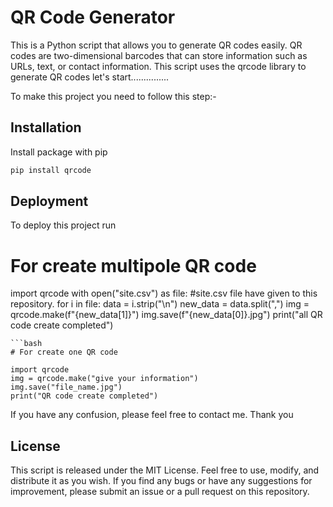 
# QR Code Generator

This is a Python script that allows you to generate QR codes easily. QR codes are two-dimensional barcodes that can store information such as URLs, text, or contact information. This script uses the qrcode library to generate QR codes
let's start...............

To make this project you need to follow this step:-










## Installation

Install package with pip

```bash
pip install qrcode

```
    
## Deployment

To deploy this project run



# For create multipole QR code 

import qrcode
with open("site.csv") as file: #site.csv file have given to this repository.
    for i in file:
        data = i.strip("\n")
        new_data = data.split(",")
        img = qrcode.make(f"{new_data[1]}")
        img.save(f"{new_data[0]}.jpg")
print("all QR code create completed")
```
```bash
# For create one QR code

import qrcode
img = qrcode.make("give your information")
img.save("file_name.jpg")
print("QR code create completed")
```





If you have any confusion, please feel free to contact me. Thank you


## License
This script is released under the MIT License. Feel free to use, modify, and distribute it as you wish. If you find any bugs or have any suggestions for improvement, please submit an issue or a pull request on this repository.

